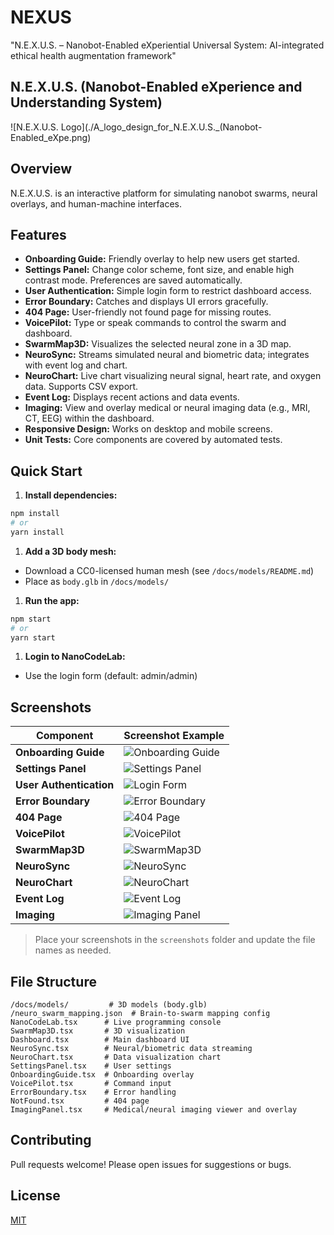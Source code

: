 # NEXUS

"N.E.X.U.S. – Nanobot-Enabled eXperiential Universal System: AI-integrated ethical health augmentation framework"

## N.E.X.U.S. (Nanobot-Enabled eXperience and Understanding System)

![N.E.X.U.S. Logo](./A_logo_design_for_N.E.X.U.S._(Nanobot-Enabled_eXpe.png)

## Overview

N.E.X.U.S. is an interactive platform for simulating nanobot swarms, neural overlays, and human-machine interfaces.

## Features

- **Onboarding Guide:** Friendly overlay to help new users get started.
- **Settings Panel:** Change color scheme, font size, and enable high contrast mode. Preferences are saved automatically.
- **User Authentication:** Simple login form to restrict dashboard access.
- **Error Boundary:** Catches and displays UI errors gracefully.
- **404 Page:** User-friendly not found page for missing routes.
- **VoicePilot:** Type or speak commands to control the swarm and dashboard.
- **SwarmMap3D:** Visualizes the selected neural zone in a 3D map.
- **NeuroSync:** Streams simulated neural and biometric data; integrates with event log and chart.
- **NeuroChart:** Live chart visualizing neural signal, heart rate, and oxygen data. Supports CSV export.
- **Event Log:** Displays recent actions and data events.
- **Imaging:** View and overlay medical or neural imaging data (e.g., MRI, CT, EEG) within the dashboard.
- **Responsive Design:** Works on desktop and mobile screens.
- **Unit Tests:** Core components are covered by automated tests.

## Quick Start

1. **Install dependencies:**

 ```sh
 npm install
 # or
 yarn install
 ```

1. **Add a 3D body mesh:**

- Download a CC0-licensed human mesh (see `/docs/models/README.md`)
- Place as `body.glb` in `/docs/models/`

1. **Run the app:**

 ```sh
 npm start
 # or
 yarn start
 ```

1. **Login to NanoCodeLab:**

- Use the login form (default: admin/admin)

## Screenshots

| Component         | Screenshot Example |
|-------------------|-------------------|
| **Onboarding Guide** | ![Onboarding Guide](./screenshots/onboarding_guide.png) |
| **Settings Panel**   | ![Settings Panel](./screenshots/settings_panel.png) |
| **User Authentication** | ![Login Form](./screenshots/login_form.png) |
| **Error Boundary**     | ![Error Boundary](./screenshots/error_boundary.png) |
| **404 Page**           | ![404 Page](./screenshots/404_page.png) |
| **VoicePilot**         | ![VoicePilot](./screenshots/voice_pilot.png) |
| **SwarmMap3D**         | ![SwarmMap3D](./screenshots/swarm_map_3d.png) |
| **NeuroSync**          | ![NeuroSync](./screenshots/neuro_sync.png) |
| **NeuroChart**         | ![NeuroChart](./screenshots/neuro_chart.png) |
| **Event Log**          | ![Event Log](./screenshots/event_log.png) |
| **Imaging**            | ![Imaging Panel](./screenshots/imaging_panel.png) |

> Place your screenshots in the `screenshots` folder and update the file names as needed.

## File Structure

```plaintext
/docs/models/         # 3D models (body.glb)
/neuro_swarm_mapping.json  # Brain-to-swarm mapping config
NanoCodeLab.tsx      # Live programming console
SwarmMap3D.tsx       # 3D visualization
Dashboard.tsx        # Main dashboard UI
NeuroSync.tsx        # Neural/biometric data streaming
NeuroChart.tsx       # Data visualization chart
SettingsPanel.tsx    # User settings
OnboardingGuide.tsx  # Onboarding overlay
VoicePilot.tsx       # Command input
ErrorBoundary.tsx    # Error handling
NotFound.tsx         # 404 page
ImagingPanel.tsx     # Medical/neural imaging viewer and overlay
```

## Contributing

Pull requests welcome! Please open issues for suggestions or bugs.

## License

[MIT](./LICENSE)

